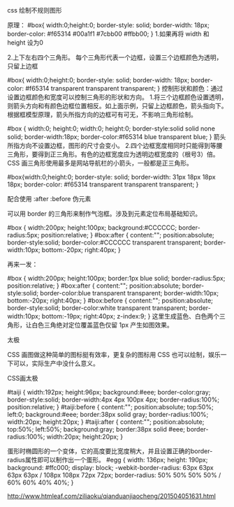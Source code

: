 css 绘制不规则图形

原理：
#box{
     width:0;height:0;
     border-style: solid;
     border-width: 18px;
     border-color: #f65314 #00a1f1 #7cbb00 #ffbb00;
}
1.如果再将 width 和 height 设为0

2.上下左右四个三角形。 每个三角形代表一个边框，设置三个边框颜色为透明，只留上边框

#box{
     width:0;height:0;
     border-style: solid;
     border-width: 18px;
     border-color: #f65314 transparent transparent transparent;
}
控制形状和颜色：通过设置边框颜色和宽度可以控制三角形的形状和方向。
1.将三个边框颜色设置透明，则箭头方向和有颜色边框位置相反。如上面示例，只留上边框颜色，箭头指向下。 根据框模型原理，箭头所指方向的边框可有可无，不影响三角形绘制。

#box {
    width:0;
    height:0;
    width:0;
    height:0;
    border-style:solid solid none solid;
    border-width:18px;
    border-color:#f65314 blue transparent blue;
}
箭头所指方向不设置边框，图形的尺寸会变小。
2.四个边框宽度相同时只能得到等腰三角形，要得到正三角形。有色的边框宽度应为透明边框宽度的（根号3）倍。CSS 画三角形使用最多是网站导航栏的小箭头，一般都是正三角形。

#box{width:0;height:0;
     border-style: solid;
     border-width: 31px 18px 18px 18px;
     border-color: #f65314 transparent transparent transparent;
}

配合使用 :after :before 伪元素

可以用 border 的三角形来制作气泡框。涉及到元素定位布局基础知识。

#box {
    width:200px;
    height:100px;
    background:#CCCCCC;
    border-radius:5px;
    position:relative;
}
#box:after {
    content:"";
    position:absolute;
    border-style:solid;
    border-color:#CCCCCC transparent transparent;
    border-width:10px;
    bottom:-20px;
    right:40px;
}

再来一发：

#box {
    width:200px;
    height:100px;
    border:1px blue solid;
    border-radius:5px;
    position:relative;
}
#box:after {
    content:"";
    position:absolute;
    border-style:solid;
    border-color:blue transparent transparent;
    border-width:10px;
    bottom:-20px;
    right:40px;
}
#box:before {
    content:"";
    position:absolute;
    border-style:solid;
    border-color:white transparent transparent;
    border-width:10px;
    bottom:-19px;
    right:40px;
    z-index:9;
}
这里生成蓝色、白色两个三角形，让白色三角绝对定位覆盖蓝色仅留 1px 产生如图效果。

太极

CSS 画图做这种简单的图标挺有效率，更复杂的图标用 CSS 也可以绘制，娱乐一下可以，实际生产中没什么意义。

CSS画太极

#taiji {
    width:192px;
    height:96px;
    background:#eee;
    border-color:gray;
    border-style:solid;
    border-width:4px 4px 100px 4px;
    border-radius:100%;
    position:relative;
}
#taiji:before {
    content:"";
    position:absolute;
    top:50%;
    left:0;
    background:#eee;
    border:38px solid gray;
    border-radius:100%;
    width:20px;
    height:20px;
}
#taiji:after {
    content:"";
    position:absolute;
    top:50%;
    left:50%;
    background:gray;
    border:38px solid #eee;
    border-radius:100%;
    width:20px;
    height:20px;
}

蛋形时椭圆形的一个变体，它的高度要比宽度稍大，并且设置正确的border-radius属性即可以制作出一个蛋形。
#egg {
    width: 136px;
    height: 190px;
    background: #ffc000;
    display: block;
    -webkit-border-radius: 63px 63px 63px 63px / 108px 108px 72px 72px;
    border-radius: 50% 50% 50% 50% / 60% 60% 40% 40%;
}  

http://www.htmleaf.com/ziliaoku/qianduanjiaocheng/201504051631.html                            
